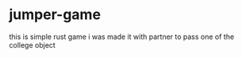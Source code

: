 # jumper-game
this is simple rust game i was made it with partner to pass one of the college object
